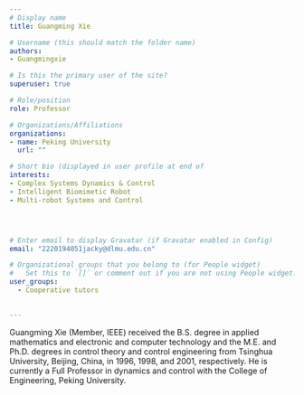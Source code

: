 ```yaml
---
# Display name
title: Guangming Xie

# Username (this should match the folder name)
authors:
- Guangmingxie

# Is this the primary user of the site?
superuser: true

# Role/position
role: Professor

# Organizations/Affiliations
organizations:
- name: Peking University
  url: ""

# Short bio (displayed in user profile at end of 
interests:
- Complex Systems Dynamics & Control
- Intelligent Biomimetic Robot
- Multi-robot Systems and Control




# Enter email to display Gravatar (if Gravatar enabled in Config)
email: "2220194051jacky@dlmu.edu.cn"

# Organizational groups that you belong to (for People widget)
#   Set this to `[]` or comment out if you are not using People widget.
user_groups:
  - Cooperative tutors

   
---
```

Guangming Xie (Member, IEEE) received the B.S. degree in applied mathematics and electronic and computer technology and the M.E. and Ph.D. degrees in control theory and control engineering from Tsinghua University, Beijing, China, in 1996, 1998, and 2001, respectively. He is currently a Full Professor in dynamics and control with the College of Engineering, Peking University. 
